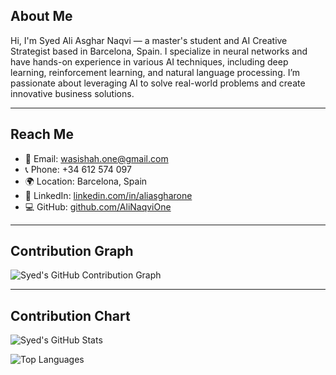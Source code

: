 ## About Me

Hi, I'm Syed Ali Asghar Naqvi — a master's student and AI Creative Strategist based in Barcelona, Spain. I specialize in neural networks and have hands-on experience in various AI techniques, including deep learning, reinforcement learning, and natural language processing. I’m passionate about leveraging AI to solve real-world problems and create innovative business solutions.

---

## Reach Me

- 📧 Email: wasishah.one@gmail.com  
- 📞 Phone: +34 612 574 097  
- 🌍 Location: Barcelona, Spain  
- 💼 LinkedIn: [linkedin.com/in/aliasgharone](https://www.linkedin.com/in/aliasgharone/)  
- 💻 GitHub: [github.com/AliNaqviOne](https://github.com/AliNaqviOne)

---

## Contribution Graph

![Syed's GitHub Contribution Graph](https://activity-graph.herokuapp.com/graph?username=AliNaqviOne&theme=github)

---

## Contribution Chart

![Syed's GitHub Stats](https://github-readme-stats.vercel.app/api?username=AliNaqviOne&show_icons=true&theme=radical)

![Top Languages](https://github-readme-stats.vercel.app/api/top-langs/?username=AliNaqviOne&layout=compact&theme=radical)
